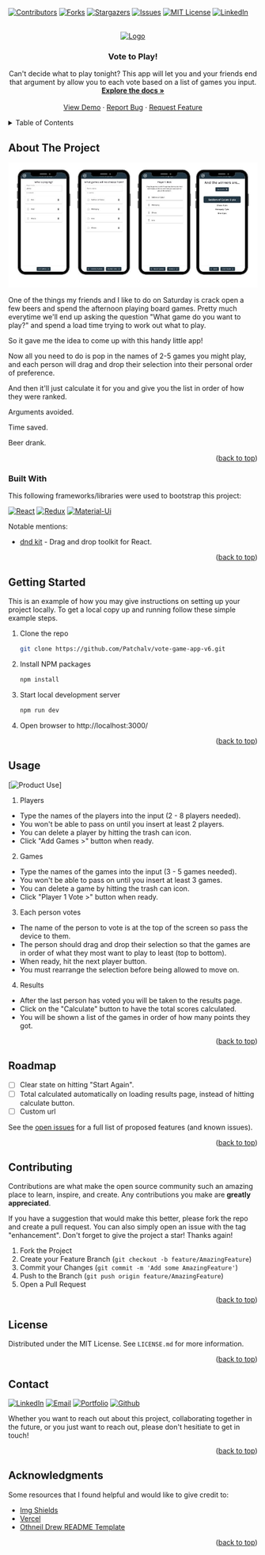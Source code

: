 <a name="readme-top"></a>

<!-- GETTING STARTED WITH THE README -->
<!--
*** 1. Search for vote-game-app-v6 and replace with github repo name
-->

<!-- PROJECT SHIELDS -->
<!--
*** I'm using markdown "reference style" links for readability.
*** Reference links are enclosed in brackets [ ] instead of parentheses ( ).
*** See the bottom of this document for the declaration of the reference variables
*** for contributors-url, forks-url, etc. This is an optional, concise syntax you may use.
*** https://www.markdownguide.org/basic-syntax/#reference-style-links
-->

[![Contributors][contributors-shield]][contributors-url]
[![Forks][forks-shield]][forks-url]
[![Stargazers][stars-shield]][stars-url]
[![Issues][issues-shield]][issues-url]
[![MIT License][license-shield]][license-url]
[![LinkedIn][linkedin-shield]][linkedin-url]

<!-- PROJECT LOGO -->
<br />
<div align="center">
  <a href="https://github.com/Patchalv/vote-game-app-v6">
    <img src="images/logo.png" alt="Logo" width="80" height="80">
  </a>

  <h3 align="center">Vote to Play!</h3>

  <p align="center">
    Can't decide what to play tonight? This app will let you and your friends end that argument by allow you to each vote based on a list of games you input.
    <br />
    <a href="https://github.com/Patchalv/vote-game-app-v6"><strong>Explore the docs »</strong></a>
    <br />
    <br />
    <a href="https://vote-game-five.vercel.app/">View Demo</a>
    ·
    <a href="https://github.com/Patchalv/vote-game-app-v6/issues">Report Bug</a>
    ·
    <a href="https://github.com/Patchalv/vote-game-app-v6/issues">Request Feature</a>
  </p>
</div>

<!-- TABLE OF CONTENTS -->
<details>
  <summary>Table of Contents</summary>
  <ol>
    <li>
      <a href="#about-the-project">About The Project</a>
      <ul>
        <li><a href="#built-with">Built With</a></li>
      </ul>
    </li>
    <li>
      <a href="#getting-started">Getting Started</a>
    </li>
    <li><a href="#usage">Usage</a></li>
    <li><a href="#roadmap">Roadmap</a></li>
    <li><a href="#contributing">Contributing</a></li>
    <li><a href="#license">License</a></li>
    <li><a href="#contact">Contact</a></li>
    <li><a href="#acknowledgments">Acknowledgments</a></li>
  </ol>
</details>

<!-- ABOUT THE PROJECT -->

## About The Project

[![Product Name Screen Shot][product-screenshot]](https://vote-game-five.vercel.app/)

One of the things my friends and I like to do on Saturday is crack open a few beers and spend the afternoon playing board games. Pretty much everytime we'll end up asking the question "What game do you want to play?" and spend a load time trying to work out what to play.

So it gave me the idea to come up with this handy little app!

Now all you need to do is pop in the names of 2-5 games you might play, and each person will drag and drop their selection into their personal order of preference.

And then it'll just calculate it for you and give you the list in order of how they were ranked.

Arguments avoided.

Time saved.

Beer drank.

<p align="right">(<a href="#readme-top">back to top</a>)</p>

### Built With

This following frameworks/libraries were used to bootstrap this project:

[![React][React.js]][React-url]
[![Redux][Redux.js]][Redux-url]
[![Material-Ui][MaterialUi]][MaterialUi-url]

Notable mentions:

-   [dnd kit](https://dndkit.com/) - Drag and drop toolkit for React.

<p align="right">(<a href="#readme-top">back to top</a>)</p>

<!-- GETTING STARTED -->

## Getting Started

This is an example of how you may give instructions on setting up your project locally.
To get a local copy up and running follow these simple example steps.

1. Clone the repo
    ```sh
    git clone https://github.com/Patchalv/vote-game-app-v6.git
    ```
2. Install NPM packages
    ```sh
    npm install
    ```
3. Start local development server
    ```js
    npm run dev
    ```
4. Open browser to http://localhost:3000/

<p align="right">(<a href="#readme-top">back to top</a>)</p>

<!-- USAGE EXAMPLES -->

## Usage

[![Product Use][product-use-screenshot]]

1. Players

-   Type the names of the players into the input (2 - 8 players needed).
-   You won't be able to pass on until you insert at least 2 players.
-   You can delete a player by hitting the trash can icon.
-   Click "Add Games >" button when ready.

2. Games

-   Type the names of the games into the input (3 - 5 games needed).
-   You won't be able to pass on until you insert at least 3 games.
-   You can delete a game by hitting the trash can icon.
-   Click "Player 1 Vote >" button when ready.

3. Each person votes

-   The name of the person to vote is at the top of the screen so pass the device to them.
-   The person should drag and drop their selection so that the games are in order of what they most want to play to least (top to bottom).
-   When ready, hit the next player button.
-   You must rearrange the selection before being allowed to move on.

4. Results

-   After the last person has voted you will be taken to the results page.
-   Click on the "Calculate" button to have the total scores calculated.
-   You will be shown a list of the games in order of how many points they got.

<p align="right">(<a href="#readme-top">back to top</a>)</p>

<!-- ROADMAP -->

## Roadmap

-   [ ] Clear state on hitting "Start Again".
-   [ ] Total calculated automatically on loading results page, instead of hitting calculate button.
-   [ ] Custom url

See the [open issues](https://github.com/Patchalv/vote-game-app-v6/issues) for a full list of proposed features (and known issues).

<p align="right">(<a href="#readme-top">back to top</a>)</p>

<!-- CONTRIBUTING -->

## Contributing

Contributions are what make the open source community such an amazing place to learn, inspire, and create. Any contributions you make are **greatly appreciated**.

If you have a suggestion that would make this better, please fork the repo and create a pull request. You can also simply open an issue with the tag "enhancement".
Don't forget to give the project a star! Thanks again!

1. Fork the Project
2. Create your Feature Branch (`git checkout -b feature/AmazingFeature`)
3. Commit your Changes (`git commit -m 'Add some AmazingFeature'`)
4. Push to the Branch (`git push origin feature/AmazingFeature`)
5. Open a Pull Request

<p align="right">(<a href="#readme-top">back to top</a>)</p>

<!-- LICENSE -->

## License

Distributed under the MIT License. See `LICENSE.md` for more information.

<p align="right">(<a href="#readme-top">back to top</a>)</p>

<!-- CONTACT -->

## Contact

[![LinkedIn][linkedin-contact-shield]][linkedin-url]
[![Email][email-shield]][email-url]
[![Portfolio][portfolio-shield]][portfolio-url]
[![Github][github-shield]][github-url]

Whether you want to reach out about this project, collaborating together in the future, or you just want to reach out, please don't hesitiate to get in touch!

<p align="right">(<a href="#readme-top">back to top</a>)</p>

<!-- ACKNOWLEDGMENTS -->

## Acknowledgments

Some resources that I found helpful and would like to give credit to:

-   [Img Shields](https://shields.io)
-   [Vercel](https://vercel.com/)
-   [Othneil Drew README Template](https://github.com/othneildrew/Best-README-Template)

<p align="right">(<a href="#readme-top">back to top</a>)</p>

<!-- MARKDOWN LINKS & IMAGES -->
<!-- https://www.markdownguide.org/basic-syntax/#reference-style-links -->

<!-- Project Specfic -->

[product-screenshot]: /public/images/screenshot.jpg
[product-logo]: /public/images/logo.png
[product-use-screenshot]: /public/images/product-use-screenshot.gif

<!-- Project Shields -->

[contributors-shield]: https://img.shields.io/github/contributors/Patchalv/vote-game-app-v6.svg?style=for-the-badge
[contributors-url]: https://github.com/Patchalv/vote-game-app-v6/graphs/contributors
[forks-shield]: https://img.shields.io/github/forks/Patchalv/vote-game-app-v6.svg?style=for-the-badge
[forks-url]: https://github.com/Patchalv/vote-game-app-v6/network/members
[stars-shield]: https://img.shields.io/github/stars/Patchalv/vote-game-app-v6.svg?style=for-the-badge
[stars-url]: https://github.com/Patchalv/vote-game-app-v6/stargazers
[issues-shield]: https://img.shields.io/github/issues/Patchalv/vote-game-app-v6.svg?style=for-the-badge
[issues-url]: https://github.com/Patchalv/vote-game-app-v6/issues
[license-shield]: https://img.shields.io/github/license/Patchalv/vote-game-app-v6.svg?style=for-the-badge
[license-url]: https://github.com/Patchalv/vote-game-app-v6/blob/master/LICENSE.txt
[linkedin-shield]: https://img.shields.io/badge/-LinkedIn-black.svg?style=for-the-badge&logo=linkedin&colorB=555

<!-- Social Media -->

[linkedin-contact-shield]: https://img.shields.io/badge/LinkedIn-0077B5?style=for-the-badge&logo=linkedin&logoColor=white
[linkedin-url]: https://www.linkedin.com/in/patrickalvarezeades/
[email-shield]: https://img.shields.io/badge/Gmail-D14836?style=for-the-badge&logo=gmail&logoColor=white
[email-url]: mailto:p.alvarezeades@gmail.com
[portfolio-shield]: https://img.shields.io/badge/website-000000?style=for-the-badge&logo=About.me&logoColor=white
[portfolio-url]: https://patrickalvarez.com/
[github-shield]: https://img.shields.io/badge/GitHub-100000?style=for-the-badge&logo=github&logoColor=white
[github-url]: https://github.com/Patchalv

<!-- Languages & Tech used -->

[Angular.io]: https://img.shields.io/badge/Angular-DD0031?style=for-the-badge&logo=angular&logoColor=white
[Angular-url]: https://angular.io/
[Bootstrap.com]: https://img.shields.io/badge/Bootstrap-563D7C?style=for-the-badge&logo=bootstrap&logoColor=white
[Bootstrap-url]: https://getbootstrap.com
[CSS]: https://img.shields.io/badge/CSS3-1572B6?style=for-the-badge&logo=css3&logoColor=white
[CSS-url]: #
[Express.js]: https://img.shields.io/badge/Express.js-404D59?style=for-the-badge
[Express-url]: https://expressjs.com/
[HTML]: https://img.shields.io/badge/HTML5-E34F26?style=for-the-badge&logo=html5&logoColor=white
[HTML-url]: #
[JavaScript]: https://img.shields.io/badge/JavaScript-323330?style=for-the-badge&logo=javascript&logoColor=F7DF1E
[JavaScript-url]: #
[JQuery.com]: https://img.shields.io/badge/jQuery-0769AD?style=for-the-badge&logo=jquery&logoColor=white
[JQuery-url]: https://jquery.com
[Laravel.com]: https://img.shields.io/badge/Laravel-FF2D20?style=for-the-badge&logo=laravel&logoColor=white
[Laravel-url]: https://laravel.com
[MaterialUi]: https://img.shields.io/badge/Material%20UI-007FFF?style=for-the-badge&logo=mui&logoColor=white
[MaterialUi-url]: https://mui.com/
[Next.js]: https://img.shields.io/badge/next.js-000000?style=for-the-badge&logo=nextdotjs&logoColor=white
[Next-url]: https://nextjs.org/
[Node.js]: https://img.shields.io/badge/Node.js-43853D?style=for-the-badge&logo=node.js&logoColor=white
[Node-url]: https://nodejs.org/
[postgresql]: https://img.shields.io/badge/postgresql-4169e1?style=for-the-badge&logo=nextdotjs&logoColor=white
[postgresql-url]: https://www.postgresql.org/
[React.js]: https://img.shields.io/badge/React-20232A?style=for-the-badge&logo=react&logoColor=61DAFB
[React-url]: https://reactjs.org/
[Redux.js]: https://img.shields.io/badge/Redux-593D88?style=for-the-badge&logo=redux&logoColor=white
[Redux-url]: https://redux.js.org/
[swagger]: https://img.shields.io/badge/-Swagger-%23Clojure?style=for-the-badge&logo=swagger&logoColor=white
[swagger-url]: https://swagger.io/
[Svelte.dev]: https://img.shields.io/badge/Svelte-4A4A55?style=for-the-badge&logo=svelte&logoColor=FF3E00
[Svelte-url]: https://svelte.dev/
[Vue.js]: https://img.shields.io/badge/Vue.js-35495E?style=for-the-badge&logo=vuedotjs&logoColor=4FC08D
[Vue-url]: https://vuejs.org/
[Vercel]: https://img.shields.io/badge/Vercel-black?style=flat&logo=Vercel&logoColor=white
[Vercel-url]: https://vercel.com/
